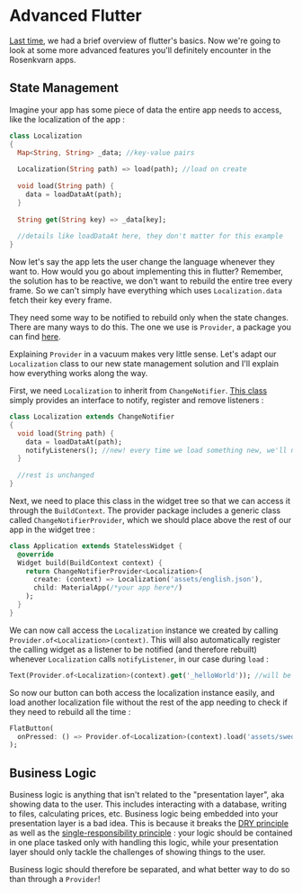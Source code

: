 # Advanced Flutter

[Last time](flutter_basics.md), we had a brief overview of flutter's basics. Now we're going to look at some more advanced features you'll definitely encounter in the Rosenkvarn apps.

## State Management

Imagine your app has some piece of data the entire app needs to access, like the localization of the app :

```dart
class Localization
{
  Map<String, String> _data; //key-value pairs
  
  Localization(String path) => load(path); //load on create
  
  void load(String path) {
    data = loadDataAt(path);
  }
  
  String get(String key) => _data[key];
  
  //details like loadDataAt here, they don't matter for this example
}
```

Now let's say the app lets the user change the language whenever they want to. How would you go about implementing this in flutter?
Remember, the solution has to be reactive, we don't want to rebuild the entire tree every frame. So we can't simply have everything which uses `Localization.data` fetch their key every frame. 

They need some way to be notified to rebuild only when the state changes. There are many ways to do this. The one we use is `Provider`, a package you can find [here](https://pub.dev/packages/provider).

Explaining `Provider` in a vacuum makes very little sense. Let's adapt our `Localization` class to our new state management solution and I'll explain how everything works along the way.

First, we need `Localization` to inherit from `ChangeNotifier`. [This class](https://api.flutter.dev/flutter/foundation/ChangeNotifier-class.html) simply provides an interface to notify, register and remove listeners :

```dart
class Localization extends ChangeNotifier
{
  void load(String path) {
    data = loadDataAt(path);
    notifyListeners(); //new! every time we load something new, we'll notify all our listeners
  }
  
  //rest is unchanged
}
```

Next, we need to place this class in the widget tree so that we can access it through the `BuildContext`. The provider package includes a generic class called `ChangeNotifierProvider`, which we should place above the rest of our app in the widget tree :

```dart
class Application extends StatelessWidget {
  @override
  Widget build(BuildContext context) {
    return ChangeNotifierProvider<Localization>(
      create: (context) => Localization('assets/english.json'),
      child: MaterialApp(/*your app here*/)
    );
  }
}
```

We can now call access the `Localization` instance we created by calling `Provider.of<Localization>(context)`. This will also automatically register the calling widget as a listener to be notified (and therefore rebuilt) whenever `Localization` calls `notifyListener`, in our case during `load` :

```dart
Text(Provider.of<Localization>(context).get('_helloWorld')); //will be rebuilt on Localization's notifyListener
```

So now our button can both access the localization instance easily, and load another localization file without the rest of the app needing to check if they need to rebuild all the time :

```dart
FlatButton(
  onPressed: () => Provider.of<Localization>(context).load('assets/swedish.json')
);
```

## Business Logic

Business logic is anything that isn't related to the "presentation layer", aka showing data to the user. This includes interacting with a database, writing to files, calculating prices, etc.
Business logic being embedded into your presentation layer is a bad idea. This is because it breaks the [DRY principle](https://en.wikipedia.org/wiki/Don%27t_repeat_yourself) as well as the [single-responsibility principle](https://en.wikipedia.org/wiki/Single-responsibility_principle) : your logic should be contained in one place tasked only with handling this logic, while your presentation layer should only tackle the challenges of showing things to the user.

Business logic should therefore be separated, and what better way to do so than through a `Provider`!
